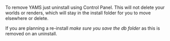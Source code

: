 To remove YAMS just uninstall using Control Panel.  This will not delete your worlds or renders, which will stay in the install folder for you to move elsewhere or delete.

If you are planning a re-install *make sure you save the db folder* as this is removed on an uninstall.
